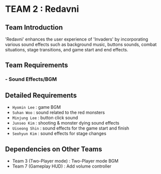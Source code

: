 # TEAM 2 : Redavni

## Team Introduction
'Redavni' enhances the user experience of 'Invaders' by incorporating various sound effects
such as background music, buttons sounds, combat situations, stage transitions, and game start and end effects.



## Team Requirements 

### - Sound Effects/BGM 


## Detailed Requirements

- `Hyomin Lee` : game BGM
- `Suhan Woo` : sound related to the red monsters
- `Minjung Lee` : button click sound
- `Junseo Kim` : shooting & monster dying sound effects
- `Uiseong Shin` : sound effects for the game start and finish 
- `Seohyun Kim` : sound effects for stage changes


## Dependencies on Other Teams

- Team 3 (Two-Player mode) : Two-Player mode BGM
- Team 7 (Gameplay HUD) : Add volume controller